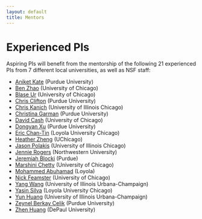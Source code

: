 ```yaml
---
layout: default
title: Mentors
---
```


# Experienced PIs

Aspiring PIs will benefit from the mentorship of the following 21 experienced PIs from 7 different local universities, as well as NSF staff:

  * [Aniket Kate](https://www.cs.purdue.edu/homes/akate/) (Purdue University)
  * [Ben Zhao](https://people.cs.uchicago.edu/~ravenben/) (University of Chicago)
  * [Blase Ur](https://www.blaseur.com/) (University of Chicago)
  * [Chris Clifton](https://www.cs.purdue.edu/homes/clifton/) (Purdue University)
  * [Chris Kanich](https://www.cs.uic.edu/~ckanich/) (University of Illinois Chicago)
  * [Christina Garman](https://www.cs.purdue.edu/homes/clg/) (Purdue University)
  * [David Cash](https://people.cs.uchicago.edu/~davidcash/) (University of Chicago)
  * [Dongyan Xu](https://www.cs.purdue.edu/homes/dxu/) (Purdue University)
  * [Eric Chan-Tin](https://chantin.cs.luc.edu/~chantin/) (Loyola University Chicago)
  * [Heather Zheng](https://people.cs.uchicago.edu/~htzheng/) (UChicago)
  * [Jason Polakis](https://www.cs.uic.edu/~polakis/aboutme/) (University of Illinois Chicago)
  * [Jennie Rogers](http://users.eecs.northwestern.edu/~jennie/) (Northwestern University)
  * [Jeremiah Blocki](https://www.cs.purdue.edu/homes/jblocki/) (Purdue)
  * [Marshini Chetty](https://www.marshini.net/) (University of Chicago)
  * [Mohammed Abuhamad](https://abuhamad.cs.luc.edu/) (Loyola)
  * [Nick Feamster](https://people.cs.uchicago.edu/~feamster/) (University of Chicago)
  * [Yang Wang](https://ischool.illinois.edu/people/yang-wang) (University of Illinois Urbana-Champaign)
  * [Yasin Silva](https://ysilva.cs.luc.edu/) (Loyola University Chicago)
  * [Yun Huang](https://ischool.illinois.edu/people/yun-huang) (University of Illinois Urbana-Champaign)
  * [Zeynel Berkay Celik](https://beerkay.github.io/) (Purdue University)
  * [Zhen Huang](https://facsrv.cs.depaul.edu/zhuang28/) (DePaul University)